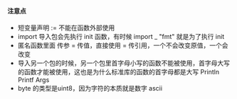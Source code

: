 #### 注意点

- 短变量声明 := 不能在函数外部使用
- import 导入包会先执行 init 函数，有时候 import _ "fmt" 就是为了执行 init
- 匿名函数里面 传参 = 传值，直接使用 = 传引用，一个不会改变原值，一个会改变
- 导入另一个包的时候，另一个包里首字母小写的函数不能被使用，首字母大写的函数才能被使用，这也是为什么标准库的函数的首字母都是大写 Println Printf Args
- byte 的类型是uint8，因为字符的本质就是数字 ascii

